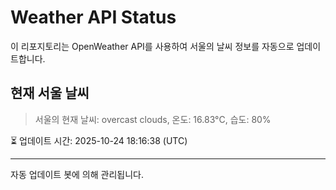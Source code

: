 
# Weather API Status

이 리포지토리는 OpenWeather API를 사용하여 서울의 날씨 정보를 자동으로 업데이트합니다.

## 현재 서울 날씨
> 서울의 현재 날씨: overcast clouds, 온도: 16.83°C, 습도: 80%

⏳ 업데이트 시간: 2025-10-24 18:16:38 (UTC)

---
자동 업데이트 봇에 의해 관리됩니다.
